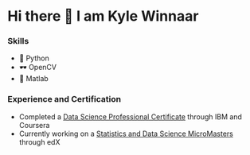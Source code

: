 # Hi there 👋 I am Kyle Winnaar 

### Skills
 - 🐍 Python
 - 🕶 OpenCV
 - 🧮 Matlab

### Experience and Certification
 - Completed a [Data Science Professional Certificate](https://www.credly.com/go/xiIoEtX5) through IBM and Coursera
 - Currently working on a [Statistics and Data Science MicroMasters](https://courses.edx.org/dashboard/programs/71c95834-f6df-4f78-8cd7-c6461dd9b1d4/) through edX


<!--
**kyle-winnaar/kyle-winnaar** is a ✨ _special_ ✨ repository because its `README.md` (this file) appears on your GitHub profile.

Here are some ideas to get you started:

- 🔭 I’m currently working on ...
- 🌱 I’m currently learning ...
- 👯 I’m looking to collaborate on ...
- 🤔 I’m looking for help with ...
- 💬 Ask me about ...
- 📫 How to reach me: ...
- 😄 Pronouns: ...
- ⚡ Fun fact: ...
-->
